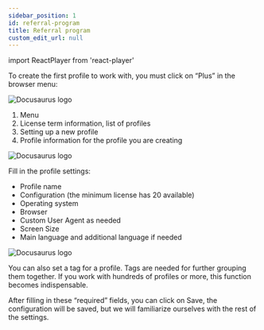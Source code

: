 ```yaml
---
sidebar_position: 1
id: referral-program
title: Referral program
custom_edit_url: null
---
```

import ReactPlayer from 'react-player'

To create the first profile to work with, you must click on “Plus” in the browser menu:

![Docusaurus logo](/img/eng/sw/new-profile-1.png)

1. Menu
2. License term information, list of profiles
3. Setting up a new profile
4. Profile information for the profile you are creating

![Docusaurus logo](/img/eng/sw/new-profile-2.png)

Fill in the profile settings:
- Profile name
- Configuration (the minimum license has 20 available)
- Operating system
- Browser
- Custom User Agent as needed
- Screen Size
- Main language and additional language if needed

![Docusaurus logo](/img/eng/sw/new-profile-3.png)

You can also set a tag for a profile. Tags are needed for further grouping them together. If you work with hundreds of profiles or more, this function becomes indispensable.

After filling in these “required” fields, you can click on Save, the configuration will be saved, but we will familiarize ourselves with the rest of the settings.
